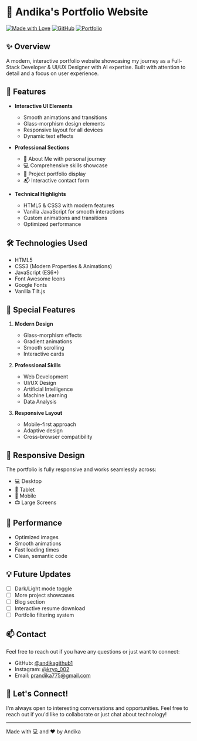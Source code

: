 # 🚀 Andika's Portfolio Website

[![Made with Love](https://img.shields.io/badge/Made%20with-❤️-red.svg)](https://github.com/andikagithub1)
[![GitHub](https://img.shields.io/badge/GitHub-Follow-blue.svg)](https://github.com/andikagithub1)
[![Portfolio](https://img.shields.io/badge/Portfolio-Live-success.svg)](https://your-portfolio-url.com)

## ✨ Overview

A modern, interactive portfolio website showcasing my journey as a Full-Stack Developer & UI/UX Designer with AI expertise. Built with attention to detail and a focus on user experience.

## 🎯 Features

- **Interactive UI Elements**
  - Smooth animations and transitions
  - Glass-morphism design elements
  - Responsive layout for all devices
  - Dynamic text effects

- **Professional Sections**
  - 📝 About Me with personal journey
  - 💻 Comprehensive skills showcase
  - 🎨 Project portfolio display
  - 📬 Interactive contact form

- **Technical Highlights**
  - HTML5 & CSS3 with modern features
  - Vanilla JavaScript for smooth interactions
  - Custom animations and transitions
  - Optimized performance

## 🛠️ Technologies Used

- HTML5
- CSS3 (Modern Properties & Animations)
- JavaScript (ES6+)
- Font Awesome Icons
- Google Fonts
- Vanilla Tilt.js

## 💫 Special Features

1. **Modern Design**
   - Glass-morphism effects
   - Gradient animations
   - Smooth scrolling
   - Interactive cards

2. **Professional Skills**
   - Web Development
   - UI/UX Design
   - Artificial Intelligence
   - Machine Learning
   - Data Analysis

3. **Responsive Layout**
   - Mobile-first approach
   - Adaptive design
   - Cross-browser compatibility

## 📱 Responsive Design

The portfolio is fully responsive and works seamlessly across:
- 💻 Desktop
- 💪 Tablet
- 📱 Mobile
- 📺 Large Screens

## 🚀 Performance

- Optimized images
- Smooth animations
- Fast loading times
- Clean, semantic code

## 💡 Future Updates

- [ ] Dark/Light mode toggle
- [ ] More project showcases
- [ ] Blog section
- [ ] Interactive resume download
- [ ] Portfolio filtering system

## 📫 Contact

Feel free to reach out if you have any questions or just want to connect:

- GitHub: [@andikagithub1](https://github.com/andikagithub1)
- Instagram: [@kryo_002](https://www.instagram.com/kryo_002/)
- Email: [prandika775@gmail.com](mailto:your.prandika775@gmail.com)

## 🌟 Let's Connect!

I'm always open to interesting conversations and opportunities. Feel free to reach out if you'd like to collaborate or just chat about technology!

---
Made with 💻 and ❤️ by Andika
